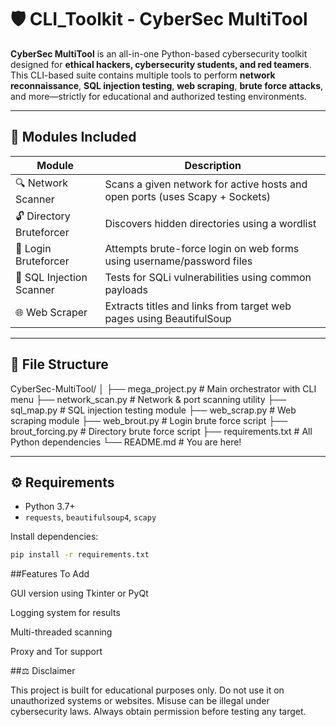 # 🛡️ CLI_Toolkit - CyberSec MultiTool 

**CyberSec MultiTool** is an all-in-one Python-based cybersecurity toolkit designed for **ethical hackers, cybersecurity students, and red teamers**. This CLI-based suite contains multiple tools to perform **network reconnaissance**, **SQL injection testing**, **web scraping**, **brute force attacks**, and more—strictly for educational and authorized testing environments.

---

## 🧠 Modules Included

| Module                     | Description                                                              |
|----------------------------|--------------------------------------------------------------------------|
| 🔍 Network Scanner         | Scans a given network for active hosts and open ports (uses Scapy + Sockets) |
| 🔓 Directory Bruteforcer   | Discovers hidden directories using a wordlist                            |
| 🔐 Login Bruteforcer       | Attempts brute-force login on web forms using username/password files    |
| 🧱 SQL Injection Scanner   | Tests for SQLi vulnerabilities using common payloads                     |
| 🌐 Web Scraper             | Extracts titles and links from target web pages using BeautifulSoup      |

---

## 📁 File Structure

CyberSec-MultiTool/
│
├── mega_project.py # Main orchestrator with CLI menu
├── network_scan.py # Network & port scanning utility
├── sql_map.py # SQL injection testing module
├── web_scrap.py # Web scraping module
├── web_brout.py # Login brute force script
├── brout_forcing.py # Directory brute force script
├── requirements.txt # All Python dependencies
└── README.md # You are here!


---

## ⚙️ Requirements

- Python 3.7+
- `requests`, `beautifulsoup4`, `scapy`

Install dependencies:

```bash
pip install -r requirements.txt
```
##Features To Add


 GUI version using Tkinter or PyQt

 Logging system for results

 Multi-threaded scanning

 Proxy and Tor support

 
##⚖️ Disclaimer

This project is built for educational purposes only. Do not use it on unauthorized systems or websites. Misuse can be illegal under cybersecurity laws. Always obtain permission before testing any target.

